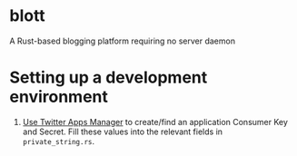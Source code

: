# blott
A Rust-based blogging platform requiring no server daemon

# Setting up a development environment
1. [Use Twitter Apps Manager](https://apps.twitter.com) to create/find an application Consumer Key and Secret. Fill these values into the relevant fields in `private_string.rs`.

